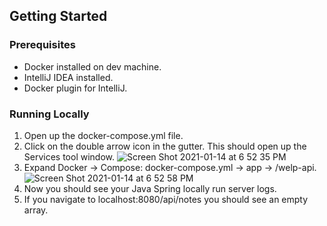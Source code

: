 ## Getting Started


### Prerequisites

* Docker installed on dev machine.
* IntelliJ IDEA installed.
* Docker plugin for IntelliJ.


### Running Locally

1. Open up the docker-compose.yml file.
2. Click on the double arrow icon in the gutter. This should open up the Services tool window. ![Screen Shot 2021-01-14 at 6 52 35 PM](https://welpUser-images.githubusercontent.com/22925905/104675107-ac8f7580-5699-11eb-8863-a12c91193962.png)
3. Expand Docker -> Compose: docker-compose.yml  -> app -> /welp-api. ![Screen Shot 2021-01-14 at 6 52 58 PM](https://welpUser-images.githubusercontent.com/22925905/104675129-b9ac6480-5699-11eb-954e-087c50574fd1.png)
4. Now you should see your Java Spring locally run server logs.
5. If you navigate to localhost:8080/api/notes you should see an empty array.

